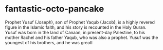 # fantastic-octo-pancake
Prophet Yusuf (Joseph), son of Prophet Yaqub (Jacob), is a highly revered figure in the Islamic faith, and his story is recounted in the Holy Quran. Yusuf was born in the land of Canaan, in present-day Palestine, to his mother Rachel and his father Yaqub, who was also a prophet. Yusuf was the youngest of his brothers, and he was greatl
